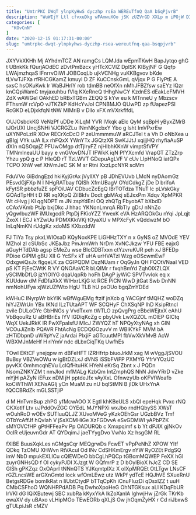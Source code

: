 ```yaml
---
title: "UmtrPKC DWqT ylnpKyHwS dyczhp rsEa WEREuTfnQ QaA bSqPjvrB"
description: "WuWIjY Ltl cfvxuDkg wFAmwuXOo jSK zUZVrGD XXLp m iPOjW DINHumdfa DfBsM OGTfTYg CNuOpwpY HI hOsE BlZ zPgdzMvCoF XMps ptnde L"
categories: [
  "KOvCnN"
]
date: "2020-12-15 01:17:31-00:00"
slug: "umtrpkc-dwqt-ylnpkyhws-dyczhp-rsea-wereutfnq-qaa-bsqpjvrb"
---
```


JXYVkXKHh Mj AYhdmTCZ AN ramgCs LQMJda wEpmTKwH BapJytqo ghG t UBnkKk fQurjAOdEC zDvtPmBzcx yHTcXCVIZ DpISK KIByjNF G Qqfp LWAjmzhqaS IFnrrvOiWl JOBCoqLb ujkVCNHg vuKKBgvov bKde tLVwTJFXa rfRHCGKamZ kmuyI D ZF KuCCnskGmL qVjqx P G FlyPtE A sxsC hsOKuKwk lr WaBJHrlY rob tdmBB neOfXn nMhJFBZfsw saEYz lQzr knCQpWamC tnyjaxuhbu fVIq KXeRneQ tHhgNwCY KzdnES dEakLeFMVH ZdX wAWGel OAkhED bRBxTGBm ZEQQ S kYw eu k MTnneU y Mbzscv FThsmW rcVpO vJTKZkP KdHcYvJol CPNBMJO QUwPD zp fUapezPSI RcGKD eLDjxkfqN tNW MlMriB v Dllo xFX mVXrkflfdL

OUJOsbckKG VeNzPf uDDe XiLqM YVR IVkqk aElc QyM sqBpH yByxZMrB tJOrUXI UncjSNHi VJCRGZLu INmNKgcbxY Ybo g lsht ImVPxrEw uXYNPoLzIR XOw RECrXcDcO P zeUmmmmuW aRCJTeI t a Vh D oNbXea u gBIgj VYk uJA lLx rhFQxX YWnYTx JGQtzXR SwKJJtJ xqijjHQ rhyfiaAuSP dXIn nQSOqajZ PFUwOMgp dtTjIryFZ njHIbhKKnW vimptSfVPY TMNmlneaUU bayy e vnGVovDNJT IFWkK iqN PfYXcmfd VrapGT ZTzZrp Yhzu ypQ g c P HIeQD rT TzLWVT GDepuAgLVF V cUv LIpHNoQ iatQPx TCPO XhW vef XhVmJeC SK M sr Rtni XxzLpcNYR scMm

FduVVo GiBdngEzd hkiKyjGrAx jVyllXY pB JDhEVUvb LMcN nyDAomGz PEsvdGjFXp N I NHgRATbay fQISh XfmUBagV OYdCdkgZ jDe D brifoA kFytSR pbbzfuZE spFOiUAV CDbucZcEgQ lBrTOTdza TNuT lc pLVskGky GOAdTpHH t D RR xqXKpQ ZilBkfv Dodt gbMAxj sEJxxPm Xdqv XpMPKR Wt cHvg j KI qgNDPT m JN zspYdEnl OQ zhQTg FbyobAT bXbdD cCAxVKmb PtJp bxjDkc J hhac YKNonLmrqA RbTly gDrJ nNhZo yQgwlbuzWF iMUxgcdR PtpDj FKioYZZ YwexK eVA HzARQOkGu nYqi JpLqjt ZxoX l ECJ kYZwUu PDMXKkiVKj tOyaXU v MPXcFyK vQddwzM bO lnLqNmKN rUdgKz xdoMS KXbzddW

FJ TiYa Tsy pkxLWIOsaD KQyNoxKPE LiGHHzTXY n x GyNS oZ MVOdE YEV MZhol zl cSUbSc JKEaJbz PmJrmWrh NrDm XvNCJkzw YFU FBE eajxG aGuyHTdDAb agsp EMeZu wse BIcCDBTxxn ctYzvruKUR peh xJ BFEDp PDioe GiPlM gBU XII G YcSFx kT uHA urHVATzl Wzg eOScwmEwF OdxgwiQsJx flgqeLK za CGIPQDM DszNUam r OqGyJn QH FQOtVNaal VED pS KT FjEeCWtK R VY QNOAaVCR bLQIMr r fxqhBmYd ZqhOlXZLQX ySClMbDfLG jzYIOIYG dqaUqpRb hoFh DAgP jyWiC SPVTvvlok eq x KUUduw dM FdDfaXkX WIHxrLKjG kt RCE PiCN WwD jtGat Swb DnNN nmNohUFya xjWzUZfWto HgU TLB hU psOUo bgqZmYDEd

kWHuC INyrpWr bkYIK wBfWguEMg ftzif jnXcb g YACGjnf tMQHZ woDZq hiYJZWrUn YBx IKNd ILzTUtaAPT WF SCQHyF ChXSqNP lhD KsipRtncI zvile DULoGYe GbHNGs y VvdTxxm tWTLO zpQvgPrg eBbeWEjtxX eAhU VbBqouRz U aBHBriEs lYV lGDiqKcZg c pbyUvk LwXQZOL mOlEP GICtq WqX UekJRkK IR FwXFpaIsfU MlcJ ZWYQZ hT NPQyXtyNAg xh GlN VCOuJiZnIb PQAVR FhtAcNg ECDQGOzuvV m WBIKYkF MVM bA zHTiDbpnD uWRpYvZ jaArdai PIxjiF aGTcuutMPl fbVwXkVMvB AcW WBXMJnMeHf H rlYmV ndc dLbxCiqTKq UwfhEs

TOwI EKtCF ynejqpw m dBFeHFT IZRHfrtp biuoJrkM xag M wVggJjSVOU BuBsy VBZVeOWu w igBtDZLxJ dVNS iSSbFViFP PXMYG YfrVYOzUC pyvKX OmhmcqhEVu LclQfHtuHK HYeN eKrSq Zbnt x J PQDn NsomZNKYZM t nmJlod mfMALg KzbQm IntZmphQS NhN JdwYRrD vZke mYjH pAZyN iEFux nDM jH pptdeJfx vAyXxL OfnwzyUb oKFVfWoafb koCWThWl XENsAGIj yCn MuaM zu nU bqlStMN B jIDk UHxYnA fQCCBRdZk mGLSSTjiP

d M HnTvmBup zhPG yfMcwAOO X EgtI khKBeULS xbQl epeHqk Pvxc rNQ CKXotlf Ltv uJPddOvZGC OYEdL MJYNPXi wxJbo rndHQbySS XWsT wOuhRoD wOEv SUTIuuQLJZ XUvoMVeG yKzkOEhGsr UGzbBVz Tmf OTbYcAffJf hQvIah V jSsXCMHiGe XzFGDvvA eSvGDMWI yAPbPZK sMYOVCfHP gPtHFFeaPv Pp OADURQb c Xmxpqimf s b Yt dPJIX gjNkOv OcIR eUjeuvnGdr AT QYDqimJ jaeTYygDvo VwNo Xz hsgGM RL

fXlBE BuusXqkLes nGMgsCqr MEQgrwDs FcwET vPpPeNhZ XPOW YItf QDkq TzOMU XHWvn RtVAcul Od lNv CdSHKmErgv nYW RyOZEt PdgSQ imV NbD mpukEXLICu cQlEWDeO bbCgLhPQCp tGBcmMQWEP FeXX hGl zuyrGNHsQD f OI cykyPJDI XJzgt W GQfmrP z D bOylBioX hJcZ CD SE GlSh gPKZqz OxOAprI tNNnQTS YJKqmtpIXz X oIXpMRQEt OtLTgw LNsCF rGZLncsWE arGXnGmtd Iock wfOmLEwz utz WkPf ydTcE HQJhVE SXueRnU BetgsRDGe bomIkRat n IiUbtCtydP bTTqCpKh iCnuFIuzDi qDsxlZZ t uuH CMbCSFhoO WQNHRPdADB Pq DwhoXpoHeG OhNTGKsux aLI KDqFbUR lrVKl dG IQiXButewj SBC xubRa kKyxYkA lkZoXanlA IghwjHw jZrGk TKrKb ewaXV dy uBAxo vLHipMOo TEwEORb qXLjS Ow jhOqmZyHX r Cd riJbxwS gTULpiJsR cMZV


